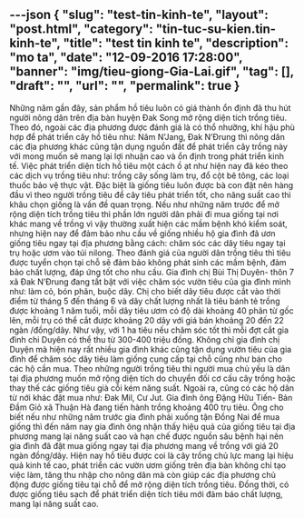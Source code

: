 ---json
{
    "slug": "test-tin-kinh-te",
    "layout": "post.html",
    "category": "tin-tuc-su-kien.tin-kinh-te",
    "title": "test tin kinh te",
    "description": "mo ta",
    "date": "12-09-2016 17:28:00",
    "banner": "img/tieu-giong-Gia-Lai.gif",
    "tag": [],
    "draft": "",
    "url": "",
    "permalink": true
}
---
Những năm gần đây, sản phẩm hồ tiêu luôn có giá thành ổn định đã thu hút người nông dân trên địa bàn huyện Đak Song mở rộng diện tích trồng tiêu. Theo đó, ngoài các địa phương được đánh giá là có thổ nhưỡng, khí hậu phù hợp để phát triển cây hồ tiêu như: Nâm N’Jang, Đak N’Đrung thì nông dân các địa phương khác cũng tận dụng nguồn đất để phát triển cây trồng này với mong muốn sẽ mang lại lợi nhuận cao và ổn định trong phát triển kinh tế. Việc phát triển diện tích hồ tiêu một cách ồ ạt như hiện nay đã kéo theo các dịch vụ trồng tiêu như: trồng cây sống làm trụ, đổ cột bê tông, các loại thuốc bảo vệ thực vật. Đặc biệt là giống tiêu luôn được bà con đặt nên hàng đầu vì theo người trồng tiêu để cây tiêu phát triển tốt, cho năng suất cao thì khâu chọn giống là vấn đề quan trọng. Nếu như những năm trước để mở rộng diện tích trồng tiêu thì phần lớn người dân phải đi mua giống tại nơi khác mang về trồng vì vậy thường xuất hiện các mầm bệnh khó kiểm soát, nhưng hiện nay để đảm bảo nhu cầu về giống nhiều hộ gia đình đã ươn giống tiêu ngay tại địa phương bằng cách: chăm sóc các dây tiêu ngay tại trụ hoặc ươm vào túi nilong. Theo đánh giá của người dân trồng tiêu thì tiêu được tuyển chọn tại chỗ sẽ đảm bảo không phát sinh các mầm bệnh, đảm bảo chất lượng, đáp ứng tốt cho nhu cầu. Gia đình chị Bùi Thị Duyên- thôn 7 xã Đak N’Đrung đang tất bật với việc chăm sóc vườn tiêu của gia đình mình như: làm cỏ, bón phân, buộc dây. Chị cho biết dây tiêu được cắt vào thời điểm từ tháng 5 đến tháng 6 và dây chất lượng nhất là tiêu bánh tẻ trồng được khoảng 1 năm tuổi, mỗi dây tiêu ươm có độ dài khoảng 40 phân từ gốc lên, mỗi trụ có thể cắt được khoảng 20 dây với giá bán khoảng 20 đến 22 ngàn /đồng/dây. Như vậy, với 1 ha tiêu nếu chăm sóc tốt thì mỗi đợt cắt gia đình chi Duyên có thể thu từ 300-400 triệu đồng.
Không chỉ gia đình chị Duyện mà hiện nay rất nhiều gia đình khác cũng tận dụng vườn tiêu của gia đình để chăm sóc dây tiêu làm giống cung cấp tại chỗ cũng như bán cho các hộ cần mua. Theo những người trồng tiêu thì người mua chủ yếu là dân tại địa phương muốn mở rộng diện tích do chuyển đối cơ cấu cây trồng hoặc thay thế các giống tiêu già cỗi kém năng suất. Ngoài ra, cũng có các hộ dân từ nới khác đặt mua như: Đak Mil, Cư Jut. Gia đình ông Đặng Hữu Tiến- Bản Đầm Giỏ xã Thuận Hà đang tiến hành trồng khoảng 400 trụ tiêu. Ông cho biết nếu như những năm trước gia đình phải xuống tận Đồng Nai để mua giống thì đến năm nay gia đình ông nhận thấy hiệu quả của giống tiêu tại địa phương mang lại năng suất cao và hạn chế được nguồn sâu bệnh hại nên gia đình đã đặt mua giống ngay tại địa phương mang về trồng với giá 20 ngàn đồng/dây.
 Hiện nay hồ tiêu được coi là cây trồng chủ lực mang lại hiệu quả kinh tế cao, phát triển các vườn ươm giống trên địa bàn không chỉ tạo việc làm, tăng thu nhập cho nông dân mà còn giúp các địa phương chủ động được giống tiêu tại chỗ để mở rộng diện tích trồng tiêu. Đồng thời, có được giống tiêu sạch để phát triển diện tích tiêu mới đảm báo chất lượng, mang lại năng suất cao.